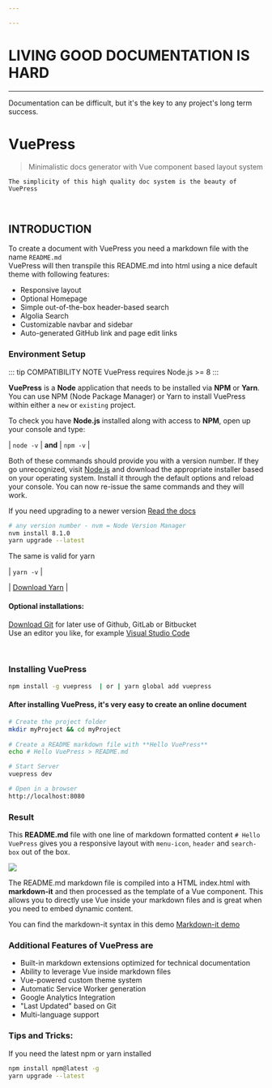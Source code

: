 ```yaml
---

---
```



# LIVING GOOD DOCUMENTATION IS HARD
- - -
Documentation can be difficult, but it's the key to any project's long term success.

# VuePress  


> Minimalistic docs generator with Vue component based layout system  
  
``The simplicity of this high quality doc system is the beauty of VuePress`` 

<br />  

## INTRODUCTION  

To create a document with VuePress you need a markdown file with the name ``README.md``    
VuePress will then transpile this README.md into html using a nice default theme with following features:

  - Responsive layout
  - Optional Homepage
  - Simple out-of-the-box header-based search
  - Algolia Search
  - Customizable navbar and sidebar
  - Auto-generated GitHub link and page edit links


### Environment Setup

::: tip COMPATIBILITY NOTE
VuePress requires Node.js >= 8
:::
 
**VuePress** is a **Node** application that needs to be installed via **NPM** or **Yarn**. You can use 
NPM (Node Package Manager) or Yarn to install VuePress within either a ``new`` or ``existing`` project. 

To check you have **Node.js** installed along with access to **NPM**, open up your console and type:  

| `node -v` | **and** | `npm -v` |  

Both of these commands should provide you with a version number. If they go unrecognized, 
visit [Node.js](https://nodejs.org/en/) and download the appropriate installer based on your operating system. Install it through the default options and reload your console. You can now re-issue the same commands and they will work.

If you need upgrading to a newer version [Read the docs](https://www.npmjs.com/get-npm)

```bash
# any version number - nvm = Node Version Manager
nvm install 8.1.0
yarn upgrade --latest
``` 


The same is valid for yarn  

| `yarn -v` |

| [Download Yarn](https://yarnpkg.com/lang/en/docs/install/#windows-stable) |   



#### Optional installations:  
  [Download Git](https://git-scm.com/downloads) for later use of Github, GitLab or Bitbucket  
Use an editor you like, for example [Visual Studio Code](https://code.visualstudio.com/download)  

<br />  



### Installing VuePress  
 

```bash
npm install -g vuepress  | or | yarn global add vuepress
``` 
  

#### After installing VuePress, it's very easy to create an online document 
 
```bash
# Create the project folder
mkdir myProject && cd myProject  
 
# Create a README markdown file with **Hello VuePress**
echo # Hello VuePress > README.md

# Start Server
vuepress dev  

# Open in a browser  
http://localhost:8080
```

### Result

This **README.md** file with one line of markdown formatted content `# Hello VuePress` gives you a 
responsive layout with `menu-icon`, `header` and `search-box` out of the box.

<img src="https://res.cloudinary.com/iicamp/image/upload/v1535456695/VuePress-Zero/vuepress-zero-result.png" />

The README.md markdown file is compiled into a HTML index.html with **markdown-it** and then 
processed as the template of a Vue component. This allows you to directly use Vue inside your 
markdown files and is great when you need to embed dynamic content.

You can find the markdown-it syntax in this demo [Markdown-it demo](https://markdown-it.github.io/)

### Additional Features of VuePress are

- Built-in markdown extensions optimized for technical documentation
- Ability to leverage Vue inside markdown files
- Vue-powered custom theme system
- Automatic Service Worker generation
- Google Analytics Integration
- "Last Updated" based on Git
- Multi-language support


### Tips and Tricks:

If you need the latest npm or yarn installed

```bash
npm install npm@latest -g
yarn upgrade --latest
```

